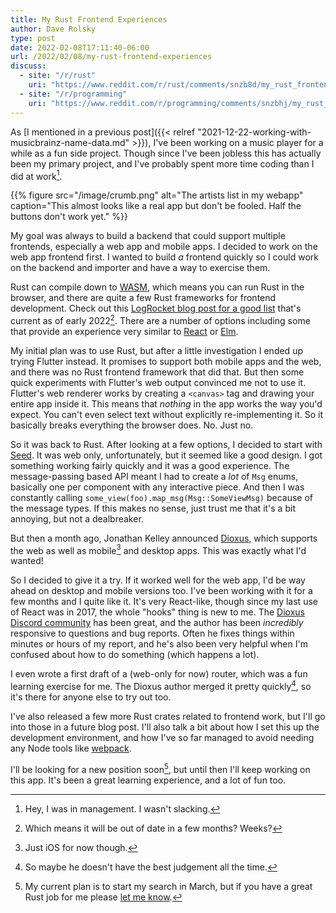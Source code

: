 ```yaml
---
title: My Rust Frontend Experiences
author: Dave Rolsky
type: post
date: 2022-02-08T17:11:40-06:00
url: /2022/02/08/my-rust-frontend-experiences
discuss:
  - site: "/r/rust"
    uri: "https://www.reddit.com/r/rust/comments/snzb8d/my_rust_frontend_experiences/"
  - site: "/r/programming"
    uri: "https://www.reddit.com/r/programming/comments/snzbhj/my_rust_frontend_experiences/"
---
```


As [I mentioned in a previous post]({{< relref
"2021-12-22-working-with-musicbrainz-name-data.md" >}}), I've been working on a music player for a
while as a fun side project. Though since I've been jobless this has actually been my primary
project, and I've probably spent more time coding than I did at work[^1].

{{%
    figure
    src="/image/crumb.png"
    alt="The artists list in my webapp"
    caption="This almost looks like a real app but don't be fooled. Half the buttons don't work yet."
%}}

My goal was always to build a backend that could support multiple frontends, especially a web app
and mobile apps. I decided to work on the web app frontend first. I wanted to build _a_ frontend
quickly so I could work on the backend and importer and have a way to exercise them.

Rust can compile down to [WASM](https://webassembly.org/), which means you can run Rust in the
browser, and there are quite a few Rust frameworks for frontend development. Check out this
[LogRocket blog post for a good list](https://blog.logrocket.com/current-state-rust-web-frameworks/)
that's current as of early 2022[^2]. There are a number of options including some that provide an
experience very similar to [React](https://reactjs.org/) or [Elm](https://elm-lang.org/).

My initial plan was to use Rust, but after a little investigation I ended up trying Flutter instead.
It promises to support both mobile apps and the web, and there was no Rust frontend framework that
did that. But then some quick experiments with Flutter's web output convinced me not to use it.
Flutter's web renderer works by creating a `<canvas>` tag and drawing your entire app inside it.
This means that _nothing_ in the app works the way you'd expect. You can't even select text without
explicitly re-implementing it. So it basically breaks everything the browser does. No. Just no.

So it was back to Rust. After looking at a few options, I decided to start with
[Seed](https://seed-rs.org/). It was web only, unfortunately, but it seemed like a good design. I
got something working fairly quickly and it was a good experience. The message-passing based API
meant I had to create a _lot_ of `Msg` enums, basically one per component with any interactive
piece. And then I was constantly calling `some_view(foo).map_msg(Msg::SomeViewMsg)` because of the
message types. If this makes no sense, just trust me that it's a bit annoying, but not a
dealbreaker.

But then a month ago, Jonathan Kelley announced [Dioxus](https://dioxuslabs.com/), which supports
the web as well as mobile[^3] and desktop apps. This was exactly what I'd wanted!

So I decided to give it a try. If it worked well for the web app, I'd be way ahead on desktop and
mobile versions too. I've been working with it for a few months and I quite like it. It's very
React-like, though since my last use of React was in 2017, the whole "hooks" thing is new to me. The
[Dioxus Discord community](https://discord.gg/XgGxMSkvUM) has been great, and the author has been
_incredibly_ responsive to questions and bug reports. Often he fixes things within minutes or hours
of my report, and he's also been very helpful when I'm confused about how to do something (which
happens a lot).

I even wrote a first draft of a (web-only for now) router, which was a fun learning exercise for me.
The Dioxus author merged it pretty quickly[^4], so it's there for anyone else to try out too.

I've also released a few more Rust crates related to frontend work, but I'll go into those in a
future blog post. I'll also talk a bit about how I set this up the development environment, and how
I've so far managed to avoid needing any Node tools like [webpack](https://webpack.js.org/).

I'll be looking for a new position soon[^5], but until then I'll keep working on this app. It's been
a great learning experience, and a lot of fun too.

[^1]: Hey, I was in management. I wasn't slacking.

[^2]: Which means it will be out of date in a few months? Weeks?

[^3]: Just iOS for now though.

[^4]: So maybe he doesn't have the best judgement all the time.

[^5]:
    My current plan is to start my search in March, but if you have a great Rust job for me please
    [let me know](mailto:autarch@urth.org).
